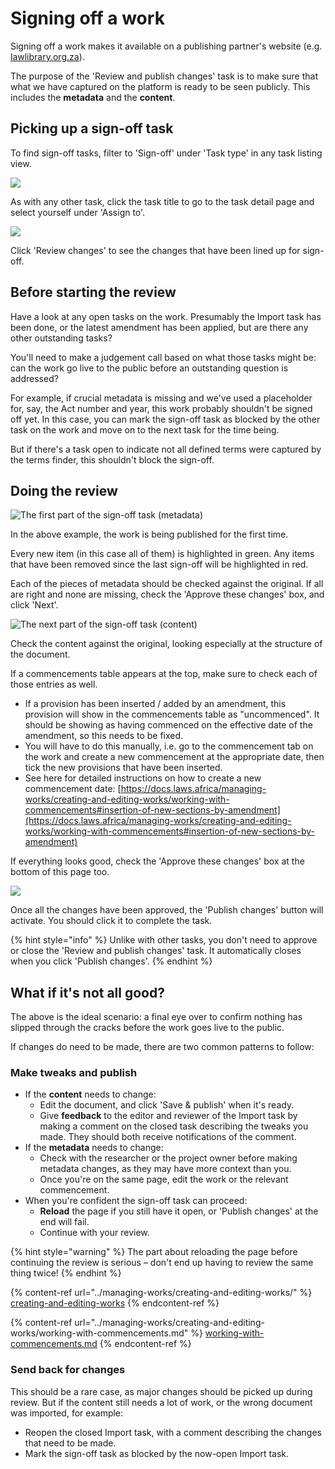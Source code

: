 # Signing off a work

Signing off a work makes it available on a publishing partner's website (e.g. [lawlibrary.org.za](https://lawlibrary.org.za/)).&#x20;

The purpose of the 'Review and publish changes' task is to make sure that what we have captured on the platform is ready to be seen publicly. This includes the **metadata** and the **content**.

## Picking up a sign-off task

To find sign-off tasks, filter to 'Sign-off' under 'Task type' in any task listing view.

![](<../.gitbook/assets/image (210).png>)

As with any other task, click the task title to go to the task detail page and select yourself under 'Assign to'.

![](<../.gitbook/assets/image (215) (1).png>)

Click 'Review changes' to see the changes that have been lined up for sign-off.

## Before starting the review

Have a look at any open tasks on the work. Presumably the Import task has been done, or the latest amendment has been applied, but are there any other outstanding tasks?&#x20;

You'll need to make a judgement call based on what those tasks might be: can the work go live to the public before an outstanding question is addressed?

For example, if crucial metadata is missing and we've used a placeholder for, say, the Act number and year, this work probably shouldn't be signed off yet. In this case, you can mark the sign-off task as blocked by the other task on the work and move on to the next task for the time being.

But if there's a task open to indicate not all defined terms were captured by the terms finder, this shouldn't block the sign-off.

## Doing the review

![The first part of the sign-off task (metadata)](<../.gitbook/assets/image (212) (1) (1).png>)

In the above example, the work is being published for the first time.

Every new item (in this case all of them) is highlighted in green. Any items that have been removed since the last sign-off will be highlighted in red.

Each of the pieces of metadata should be checked against the original. If all are right and none are missing, check the 'Approve these changes' box, and click 'Next'.

![The next part of the sign-off task (content)](<../.gitbook/assets/image (214) (1) (1).png>)

Check the content against the original, looking especially at the structure of the document.

If a commencements table appears at the top, make sure to check each of those entries as well.&#x20;

* If a provision has been inserted / added by an amendment, this provision will show in the commencements table as "uncommenced". It should be showing as having commenced on the effective date of the amendment, so this needs to be fixed.
* You will have to do this manually, i.e. go to the commencement tab on the work and create a new commencement at the appropriate date, then tick the new provisions that have been inserted.
* See here for detailed instructions on how to create a new commencement date: [https://docs.laws.africa/managing-works/creating-and-editing-works/working-with-commencements#insertion-of-new-sections-by-amendment](https://docs.laws.africa/managing-works/creating-and-editing-works/working-with-commencements#insertion-of-new-sections-by-amendment)

If everything looks good, check the 'Approve these changes' box at the bottom of this page too.

![](<../.gitbook/assets/image (211) (1) (1).png>)

Once all the changes have been approved, the 'Publish changes' button will activate. You should click it to complete the task.

{% hint style="info" %}
Unlike with other tasks, you don't need to approve or close the 'Review and publish changes' task. It automatically closes when you click 'Publish changes'.
{% endhint %}

## What if it's not all good?

The above is the ideal scenario: a final eye over to confirm nothing has slipped through the cracks before the work goes live to the public.

If changes do need to be made, there are two common patterns to follow:

### Make tweaks and publish

* If the **content** needs to change:
  * Edit the document, and click 'Save & publish' when it's ready.
  * Give **feedback** to the editor and reviewer of the Import task by making a comment on the closed task describing the tweaks you made. They should both receive notifications of the comment.
* If the **metadata** needs to change:
  * Check with the researcher or the project owner before making metadata changes, as they may have more context than you.
  * Once you're on the same page, edit the work or the relevant commencement.
* When you're confident the sign-off task can proceed:
  * **Reload** the page if you still have it open, or 'Publish changes' at the end will fail.
  * Continue with your review.

{% hint style="warning" %}
The part about reloading the page before continuing the review is serious – don't end up having to review the same thing twice!
{% endhint %}

{% content-ref url="../managing-works/creating-and-editing-works/" %}
[creating-and-editing-works](../managing-works/creating-and-editing-works/)
{% endcontent-ref %}

{% content-ref url="../managing-works/creating-and-editing-works/working-with-commencements.md" %}
[working-with-commencements.md](../managing-works/creating-and-editing-works/working-with-commencements.md)
{% endcontent-ref %}

### Send back for changes

This should be a rare case, as major changes should be picked up during review. But if the content still needs a lot of work, or the wrong document was imported, for example:

* Reopen the closed Import task, with a comment describing the changes that need to be made.
* Mark the sign-off task as blocked by the now-open Import task.
